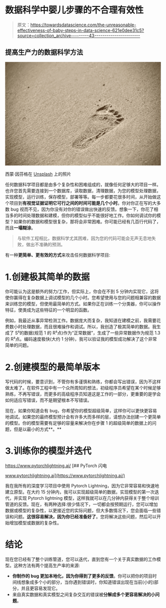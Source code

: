 # 数据科学中婴儿步骤的不合理有效性

> 原文：<https://towardsdatascience.com/the-unreasonable-effectiveness-of-baby-steps-in-data-science-621e0dee31c5?source=collection_archive---------43----------------------->

## 提高生产力的数据科学方法

![](img/76f92ab64e57e76be581084a17123f20.png)

西蒙·因芬格在 [Unsplash](https://unsplash.com?utm_source=medium&utm_medium=referral) 上的照片

任何数据科学项目都是由多个复杂性和困难组成的，就像任何足够大的项目一样。也许您首先需要连接到一个数据库，读取数据，清理数据，为您的模型处理数据，实现模型，运行训练，保存模型，部署等等。每一步都要花很多时间，从开始做这个项目到**有视觉证据证明它可行之间的时间可能是几个小时**。你对你正在写的大多数 bug 视而不见，因为你没有对你的错误做出快速的反馈。想象一下，你花了相当多的时间处理数据和建模，但你的模型似乎不能很好地工作。你如何调试你的模型？如果你的数据和模型很复杂，那将会非常困难。你可能已经有几百行代码了，而且**一塌糊涂**。

> 与软件工程相比，数据科学尤其困难，因为您的代码可能会无声无息地失败，做出不准确的预测。

有一种**更简单、更有效的方式**来攻击任何数据科学项目:

# 1.创建极其简单的数据

你可能认为这是额外的努力/工作，但实际上，你会在不到 5 分钟内实现它，这将使你赢得在复杂数据上调试模型的几个小时。您希望使用与您的问题相兼容的数据来训练您的模型，但使用最简单的方式。如果你正在训练一个分类器，你可以操作特征，使类成为这些特征的一个明显的函数。

例如，我最近从事异常检测工作。数据庞大而复杂，我知道在建模之前，我需要花费数小时处理数据，而且很难操作和调试。所以，我创造了极其简单的数据。我生成了 S⁵的数据(规范 1 的 R⁵点)作为“正常数据”，生成了一些异常数据作为规范 1.3 的 R⁵点。编码速度极快(大约 1 分钟)，我可以验证我的模型成功解决了这个非常简单的问题。

# 2.创建模型的最简单版本

写代码的时候，要意识到，不管你有多谨慎和熟练，你都会写出错误，因为不这样做太难了。在软件工程中有一个众所周知的想法，初级程序员希望在某个时候足够熟练，不再写错误，而更多的高级程序员知道这是工作的一部分，更重要的是学会如何适应写错误，而不是期望根本不写错误。

现在，如果你知道会有 bug，你希望你的模型超级简单，这样你可以更快更容易地调试。如果您的最终模型预计会有许多大而多样的层，请想办法创建一个更简单的模型。你的模型需要有足够的容量来解决你在步骤 1 的超级简单的数据上的问题，但是以最小的方式**。**

# 3.训练你的模型并迭代

<https://www.pytorchlightning.ai/> [## PyTorch 闪电

www.pytorchlightning.ai](https://www.pytorchlightning.ai/) 

我在我所有的深度学习项目中使用 Pytorch Lightning，因为它非常容易和快速地建立原型。在大约 15 分钟内，我可以实现超级简单的数据，实现模型的第一次迭代，并实现 Pytorch lightning 模型，这样我就可以在几分钟内获得关于整个培训管道的反馈。现在，有两种选择:很少情况下，一切都会按预期运行，您可以增加数据或模型的复杂性，以更接近您的实际问题，但大多数情况下，您会面临一些错误和问题。**这很容易解决，因为你已经准备好了**。您将解决这些问题，然后可以开始增加模型或数据的复杂性。

# 结论

现在您已经有了整个训练管道，您可以迭代，直到您有一个关于真实数据的工作模型。这种方法有两个提高生产率的来源:

*   **你制作的 bug 更加本地化，因为你得到了更多的反馈**。你可以把你的项目时间线想象成多个小的部分，当你遇到错误时，你知道错误出现在当前(小的)部分，并且更容易发现它。
*   来自真实数据和真实模型之间复杂交互的错误被**分解成多个更容易解决的小问题**。